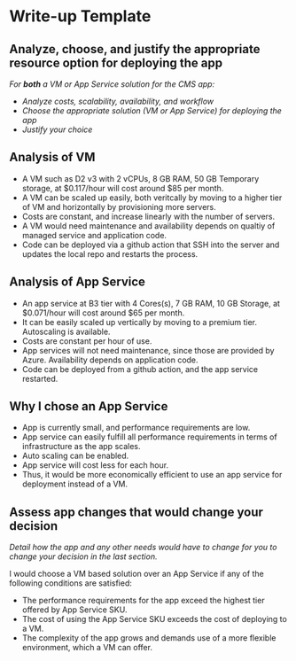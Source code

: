 # Write-up Template

## Analyze, choose, and justify the appropriate resource option for deploying the app

*For **both** a VM or App Service solution for the CMS app:*

- *Analyze costs, scalability, availability, and workflow*
- *Choose the appropriate solution (VM or App Service) for deploying the app*
- *Justify your choice*

## Analysis of VM

- A VM such as D2 v3 with 2 vCPUs, 8 GB RAM, 50 GB Temporary storage,  at $0.117/hour will cost around $85 per month.
- A VM can be scaled up easily, both veritcally by moving to a higher tier of VM and horizontally by provisioning more servers.
- Costs are constant, and increase linearly with the number of servers.
- A VM would need maintenance and availability depends on qualtiy of managed service and application code.
- Code can be deployed via a github action that SSH into the server and updates the local repo and restarts the process.

## Analysis of App Service

- An app service at B3 tier with  4 Cores(s), 7 GB RAM, 10 GB Storage,  at $0.071/hour will cost around $65 per month.
- It can be easily scaled up vertically by moving to a premium tier. Autoscaling is available.
- Costs are constant per hour of use.
- App services will not need maintenance, since those are provided by Azure. Availability depends on application code.
- Code can be deployed from a github action, and the app service restarted.

## Why I chose an App Service

- App is currently small, and performance requirements are low.
- App service can easily fulfill all performance requirements in terms of infrastructure as the app scales.
- Auto scaling can be enabled.
- App service will cost less for each hour.
- Thus, it would be more economically efficient to use an app service for deployment instead of a VM.

## Assess app changes that would change your decision

*Detail how the app and any other needs would have to change for you to change your decision in the last section.*

I would choose a VM based solution over an App Service if any of the following conditions are satisfied:

- The performance requirements for the app exceed the highest tier offered by App Service SKU.
- The cost of using the App Service SKU exceeds the cost of deploying to a VM.
- The complexity of the app grows and demands use of a more flexible environment, which a VM can offer.

